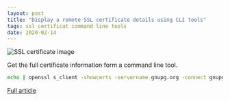 ```yaml
---
layout: post
title: "Display a remote SSL certificate details using CLI tools"
tags: ssl certificat command line tools
date: 2020-02-14
---
```


![SSL certificate image](https://i.stack.imgur.com/cNg6A.png)

Get the full certificate information form a command line tool.

```bash
echo | openssl s_client -showcerts -servername gnupg.org -connect gnupg.org:443 2>/dev/null | openssl x509 -inform pem -noout -text
```

[Full article](https://serverfault.com/questions/661978/displaying-a-remote-ssl-certificate-details-using-cli-tools)
